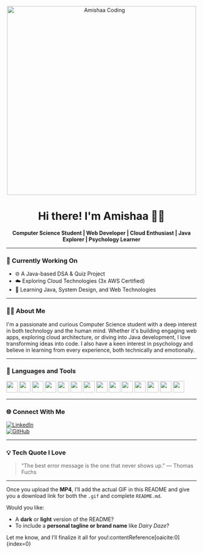 <!-- Centered Coding Animation (Insert GIF here once ready) -->
<p align="center">
  <img src="https://media.giphy.com/media/L1R1tvI9svkIWwpVYr/giphy.gif" alt="Amishaa Coding" width="500"/>
</p>


<h1 align="center">Hi there! I'm Amishaa 👩‍💻</h1>

<p align="center">
  <b>Computer Science Student | Web Developer | Cloud Enthusiast | Java Explorer | Psychology Learner</b>
</p>

---

### 🔭 Currently Working On
- 🌐 A Java-based DSA & Quiz Project
- ☁️ Exploring Cloud Technologies (3x AWS Certified)
- 💬 Learning Java, System Design, and Web Technologies

---

### 👩‍💻 About Me

I'm a passionate and curious Computer Science student with a deep interest in both technology and the human mind. Whether it's building engaging web apps, exploring cloud architecture, or diving into Java development, I love transforming ideas into code. I also have a keen interest in psychology and believe in learning from every experience, both technically and emotionally.

---

### 🚀 Languages and Tools
<p align="left">
  <img src="https://cdn.jsdelivr.net/gh/devicons/devicon/icons/html5/html5-original.svg" height="30"/> 
  <img src="https://cdn.jsdelivr.net/gh/devicons/devicon/icons/css3/css3-original.svg" height="30"/>
  <img src="https://cdn.jsdelivr.net/gh/devicons/devicon/icons/javascript/javascript-original.svg" height="30"/>
  <img src="https://cdn.jsdelivr.net/gh/devicons/devicon/icons/java/java-original.svg" height="30"/>
  <img src="https://cdn.jsdelivr.net/gh/devicons/devicon/icons/c/c-original.svg" height="30"/>
  <img src="https://cdn.jsdelivr.net/gh/devicons/devicon/icons/cplusplus/cplusplus-original.svg" height="30"/>
  <img src="https://cdn.jsdelivr.net/gh/devicons/devicon/icons/mysql/mysql-original.svg" height="30"/>
  <img src="https://cdn.jsdelivr.net/gh/devicons/devicon/icons/aws/aws-original.svg" height="30"/>
  <img src="https://cdn.jsdelivr.net/gh/devicons/devicon/icons/bootstrap/bootstrap-original.svg" height="30"/>
  <img src="https://cdn.jsdelivr.net/gh/devicons/devicon/icons/linux/linux-original.svg" height="30"/>
  <img src="https://cdn.jsdelivr.net/gh/devicons/devicon/icons/python/python-original.svg" height="30"/>
  <img src="https://cdn.jsdelivr.net/gh/devicons/devicon/icons/git/git-original.svg" height="30"/>
  <img src="https://cdn.jsdelivr.net/gh/devicons/devicon/icons/github/github-original.svg" height="30"/>
  <img src="https://cdn.jsdelivr.net/gh/devicons/devicon/icons/vscode/vscode-original.svg" height="30"/>
</p>

---

### 🌐 Connect With Me

[![LinkedIn](https://img.shields.io/badge/LinkedIn-blue?logo=linkedin&logoColor=white)](https://www.linkedin.com/in/amishathakare09)  
[![GitHub](https://img.shields.io/badge/GitHub-black?logo=github&logoColor=white)](https://github.com/Amisha09thakare)

---

### 💡 Tech Quote I Love

> "The best error message is the one that never shows up." —  Thomas Fuchs

---

Once you upload the **MP4**, I’ll add the actual GIF in this README and give you a download link for both the `.gif` and complete `README.md`.

Would you like:
- A **dark** or **light** version of the README?
- To include a **personal tagline or brand name** like *Dairy Daze*?

Let me know, and I’ll finalize it all for you! ​:contentReference[oaicite:0]{index=0}​
